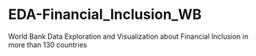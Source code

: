 # EDA-Financial_Inclusion_WB
World Bank Data Exploration and Visualization about Financial Inclusion in more than 130 countries
